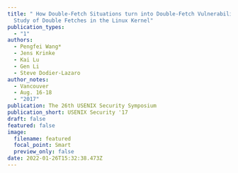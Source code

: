 ```yaml
---
title: " How Double-Fetch Situations turn into Double-Fetch Vulnerabilities: A
  Study of Double Fetches in the Linux Kernel"
publication_types:
  - "1"
authors:
  - Pengfei Wang*
  - Jens Krinke
  - Kai Lu
  - Gen Li
  - Steve Dodier-Lazaro
author_notes:
  - Vancouver
  - Aug. 16-18
  - "2017"
publication: The 26th USENIX Security Symposium
publication_short: USENIX Security '17
draft: false
featured: false
image:
  filename: featured
  focal_point: Smart
  preview_only: false
date: 2022-01-26T15:32:38.473Z
---
```

